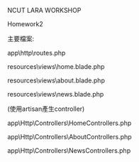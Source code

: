 NCUT LARA WORKSHOP

Homework2

主要檔案:

app\http\routes.php

resources\views\home.blade.php

resources\views\about.blade.php

resources\views\news.blade.php

(使用artisan產生controller)

app\Http\Controllers\HomeControllers.php

app\Http\Controllers\AboutControllers.php

app\Http\Controllers\NewsControllers.php